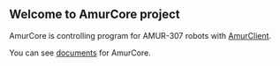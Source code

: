 ## Welcome to AmurCore project
AmurCore is controlling program for AMUR-307 robots with [AmurClient](https://amurclient.online).

You can see [documents](https://ardev1161.github.io/AmurCore/docs/html/md_README.html) for AmurCore.
